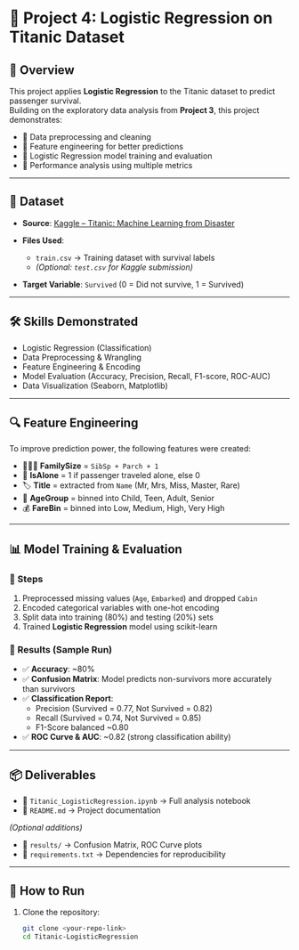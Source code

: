 # 🚢 Project 4: Logistic Regression on Titanic Dataset  

## 📌 Overview  
This project applies **Logistic Regression** to the Titanic dataset to predict passenger survival.  
Building on the exploratory data analysis from **Project 3**, this project demonstrates:  

- 🔹 Data preprocessing and cleaning  
- 🔹 Feature engineering for better predictions  
- 🔹 Logistic Regression model training and evaluation  
- 🔹 Performance analysis using multiple metrics  

---

## 📂 Dataset  
- **Source**: [Kaggle – Titanic: Machine Learning from Disaster](https://www.kaggle.com/c/titanic/data)  
- **Files Used**:  
  - `train.csv` → Training dataset with survival labels  
  - *(Optional: `test.csv` for Kaggle submission)*  

- **Target Variable**: `Survived` (0 = Did not survive, 1 = Survived)  

---

## 🛠️ Skills Demonstrated  
- Logistic Regression (Classification)  
- Data Preprocessing & Wrangling  
- Feature Engineering & Encoding  
- Model Evaluation (Accuracy, Precision, Recall, F1-score, ROC-AUC)  
- Data Visualization (Seaborn, Matplotlib)  

---

## 🔍 Feature Engineering  
To improve prediction power, the following features were created:  
- 👨‍👩‍👧 **FamilySize** = `SibSp + Parch + 1`  
- 🧍 **IsAlone** = 1 if passenger traveled alone, else 0  
- 🏷️ **Title** = extracted from `Name` (Mr, Mrs, Miss, Master, Rare)  
- 🎂 **AgeGroup** = binned into Child, Teen, Adult, Senior  
- 💰 **FareBin** = binned into Low, Medium, High, Very High  

---

## 📊 Model Training & Evaluation  

### 🔹 Steps  
1. Preprocessed missing values (`Age`, `Embarked`) and dropped `Cabin`  
2. Encoded categorical variables with one-hot encoding  
3. Split data into training (80%) and testing (20%) sets  
4. Trained **Logistic Regression** model using scikit-learn  

### 🔹 Results (Sample Run)  
- ✅ **Accuracy**: ~80%  
- ✅ **Confusion Matrix**: Model predicts non-survivors more accurately than survivors  
- ✅ **Classification Report**:  
  - Precision (Survived = 0.77, Not Survived = 0.82)  
  - Recall (Survived = 0.74, Not Survived = 0.85)  
  - F1-Score balanced ~0.80  
- ✅ **ROC Curve & AUC**: ~0.82 (strong classification ability)  

---

## 📦 Deliverables  
- 📓 `Titanic_LogisticRegression.ipynb` → Full analysis notebook  
- 📘 `README.md` → Project documentation  

*(Optional additions)*  
- 📂 `results/` → Confusion Matrix, ROC Curve plots  
- 📄 `requirements.txt` → Dependencies for reproducibility  

---

## 🚀 How to Run  
1. Clone the repository:  
   ```bash
   git clone <your-repo-link>
   cd Titanic-LogisticRegression
